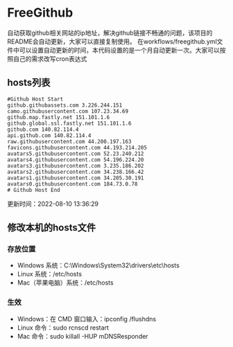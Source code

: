 # FreeGithub
自动获取github相关网站的ip地址，解决github链接不畅通的问题，该项目的README会自动更新，大家可以直接复制使用。
在workflows/freegithub.yml文件中可以设置自动更新的时间，本代码设置的是一个月自动更新一次。大家可以按照自己的需求改写cron表达式

## hosts列表
```base
#Github Host Start
github.githubassets.com 3.226.244.151
camo.githubusercontent.com 107.23.34.69
github.map.fastly.net 151.101.1.6
github.global.ssl.fastly.net 151.101.1.6
github.com 140.82.114.4
api.github.com 140.82.114.4
raw.githubusercontent.com 44.200.197.163
favicons.githubusercontent.com 44.193.214.205
avatars5.githubusercontent.com 52.23.240.212
avatars4.githubusercontent.com 54.196.224.20
avatars3.githubusercontent.com 3.235.186.202
avatars2.githubusercontent.com 34.238.166.42
avatars1.githubusercontent.com 34.205.30.191
avatars0.githubusercontent.com 184.73.0.78
# Github Host End
```

更新时间：2022-08-10 13:36:29

## 修改本机的hosts文件
### 存放位置
* Windows 系统：C:\Windows\System32\drivers\etc\hosts
* Linux 系统：/etc/hosts
* Mac（苹果电脑）系统：/etc/hosts

### 生效
* Windows：在 CMD 窗口输入：ipconfig /flushdns
* Linux 命令：sudo rcnscd restart
* Mac 命令：sudo killall -HUP mDNSResponder